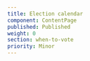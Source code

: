 ```yaml
---
title: Election calendar
component: ContentPage
published: Published
weight: 0
section: when-to-vote
priority: Minor
---
```

